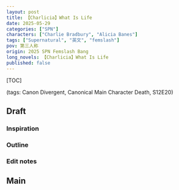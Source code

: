 ```yaml
---
layout: post
title: 【Charlicia】What Is Life
date: 2025-05-29
categories: ["SPN"]
characters: ["Charlie Bradbury", "Alicia Banes"]
tags: ["Supernatural", "英文", "femslash"]
pov: 第三人称
origin: 2025 SPN Femslash Bang
long_novels: 【Charlicia】What Is Life
published: false
---
```


[TOC]

(tags: Canon Divergent, Canonical Main Character Death, S12E20)

## Draft

### Inspiration

### Outline

### Edit notes

## Main
